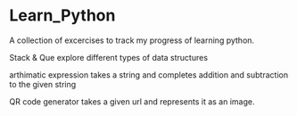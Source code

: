 # Learn_Python
A collection of excercises to track my progress of learning python.

Stack & Que explore different types of data structures

arthimatic expression takes a string and completes addition and subtraction to the given string

QR code generator takes a given url and represents it as an image.

